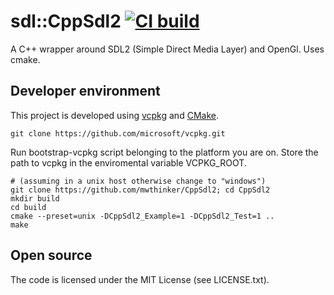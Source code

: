 # sdl::CppSdl2 [![CI build](https://github.com/mwthinker/CppSdl2/actions/workflows/ci.yml/badge.svg)](https://github.com/mwthinker/CppSdl2/actions/workflows/ci.yml)
A C++ wrapper around SDL2 (Simple Direct Media Layer) and OpenGl. Uses cmake.

## Developer environment
This project is developed using [vcpkg](https://github.com/microsoft/vcpkg.git) and [CMake](https://cmake.org/).

```
git clone https://github.com/microsoft/vcpkg.git
```
Run bootstrap-vcpkg script belonging to the platform you are on.
Store the path to vcpkg in the enviromental variable VCPKG_ROOT.

```
# (assuming in a unix host otherwise change to "windows")
git clone https://github.com/mwthinker/CppSdl2; cd CppSdl2
mkdir build
cd build
cmake --preset=unix -DCppSdl2_Example=1 -DCppSdl2_Test=1 ..
make
```
## Open source
The code is licensed under the MIT License (see LICENSE.txt).
